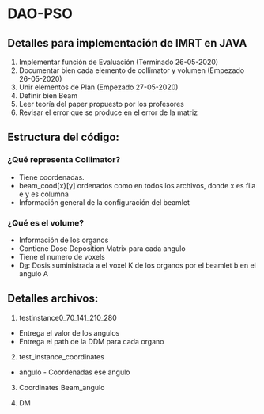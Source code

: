 # DAO-PSO

## Detalles para implementación de IMRT en JAVA    
1. Implementar función de Evaluación (Terminado 26-05-2020)
2. Documentar bien cada elemento de collimator y volumen (Empezado 26-05-2020)
3. Unir elementos de Plan (Empezado 27-05-2020)
4. Definir bien Beam 
5. Leer teoría del paper propuesto por los profesores
6. Revisar el error que se produce en el error de la matriz


## Estructura del código:

### ¿Qué representa Collimator?
- Tiene coordenadas.
- beam_cood[x}[y] ordenados como en todos los archivos, donde x es fila e y es columna
- Información general de la configuración del beamlet


### ¿Qué es el volume?
- Información de los organos
- Contiene Dose Deposition Matrix para cada angulo
- Tiene el numero de voxels
- D[a](k,b): Dosis suministrada a el voxel K de los organos por el beamlet b en el angulo A

## Detalles archivos:
1. testinstance0_70_141_210_280
- Entrega el valor de los angulos
- Entrega el path de la DDM para cada organo

2. test_instance_coordinates
- angulo - Coordenadas ese angulo

3. Coordinates Beam_angulo

4. DM
